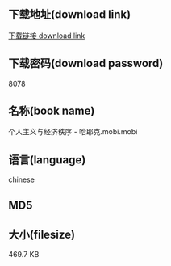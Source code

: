 ## 下载地址(download link)
[下载链接 download link](https://voluble-croquembouche-d321dc.netlify.app/?s=%E4%B8%AA%E4%BA%BA%E4%B8%BB%E4%B9%89%E4%B8%8E%E7%BB%8F%E6%B5%8E%E7%A7%A9%E5%BA%8F+-+%E5%93%88%E8%80%B6%E5%85%8B.mobi)

## 下载密码(download password)
8078

## 名称(book name)
个人主义与经济秩序 - 哈耶克.mobi.mobi

## 语言(language)
chinese

## MD5


## 大小(filesize)
469.7 KB

